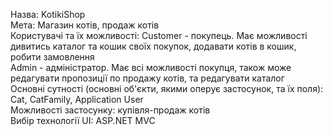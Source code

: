 Назва: KotikiShop<br>
Мета: Магазин котів, продаж котів<br>
Користувачі та їх можливості: Customer - покупець. Має можливості дивитись каталог та кошик своїх покупок, додавати котів в кошик, робити замовлення<br>
Admin - адміністратор. Має всі можливості покупця, також може редагувати пропозиції по продажу котів, та редагувати каталог<br>
Основні сутності (основні об'єкти, якими оперує застосунок, та їх поля): Cat, CatFamily, Application User<br>
Можливості застосунку: купівля-продаж котів<br>
Вибір технології UI: ASP.NET MVC

